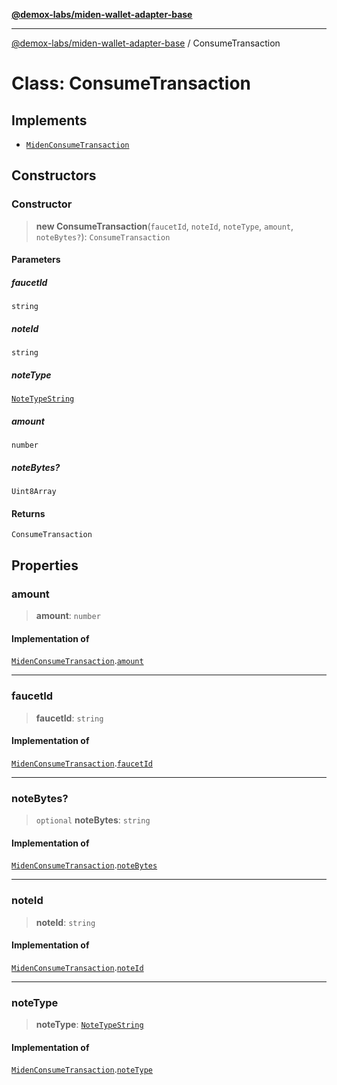 [**@demox-labs/miden-wallet-adapter-base**](../README.md)

***

[@demox-labs/miden-wallet-adapter-base](../README.md) / ConsumeTransaction

# Class: ConsumeTransaction

## Implements

- [`MidenConsumeTransaction`](../interfaces/MidenConsumeTransaction.md)

## Constructors

### Constructor

> **new ConsumeTransaction**(`faucetId`, `noteId`, `noteType`, `amount`, `noteBytes?`): `ConsumeTransaction`

#### Parameters

##### faucetId

`string`

##### noteId

`string`

##### noteType

[`NoteTypeString`](../type-aliases/NoteTypeString.md)

##### amount

`number`

##### noteBytes?

`Uint8Array`

#### Returns

`ConsumeTransaction`

## Properties

### amount

> **amount**: `number`

#### Implementation of

[`MidenConsumeTransaction`](../interfaces/MidenConsumeTransaction.md).[`amount`](../interfaces/MidenConsumeTransaction.md#amount)

***

### faucetId

> **faucetId**: `string`

#### Implementation of

[`MidenConsumeTransaction`](../interfaces/MidenConsumeTransaction.md).[`faucetId`](../interfaces/MidenConsumeTransaction.md#faucetid)

***

### noteBytes?

> `optional` **noteBytes**: `string`

#### Implementation of

[`MidenConsumeTransaction`](../interfaces/MidenConsumeTransaction.md).[`noteBytes`](../interfaces/MidenConsumeTransaction.md#notebytes)

***

### noteId

> **noteId**: `string`

#### Implementation of

[`MidenConsumeTransaction`](../interfaces/MidenConsumeTransaction.md).[`noteId`](../interfaces/MidenConsumeTransaction.md#noteid)

***

### noteType

> **noteType**: [`NoteTypeString`](../type-aliases/NoteTypeString.md)

#### Implementation of

[`MidenConsumeTransaction`](../interfaces/MidenConsumeTransaction.md).[`noteType`](../interfaces/MidenConsumeTransaction.md#notetype)
